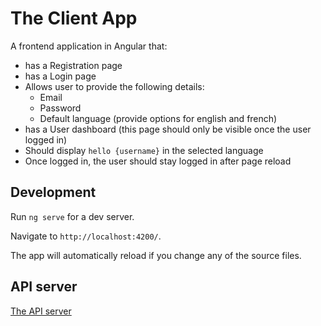 # The Client App

A frontend application in Angular that:
- has a Registration page
- has a Login page
- Allows user to provide the following details:
    - Email
    - Password
    - Default language (provide options for english and french)
- has a User dashboard (this page should only be visible once the user logged in)
- Should display `hello {username}` in the selected language
- Once logged in, the user should stay logged in after page reload

## Development

Run `ng serve` for a dev server. 

Navigate to `http://localhost:4200/`. 

The app will automatically reload if you change any of the source files.

## API server

[The API server](https://github.com/bortch/webserver_portfolio)